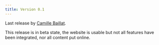 ```yaml
---
title: Version 0.1
---
```


Last release by [Camille Baillat](https://github.com/CamilleBC/).

This release is in beta state, the website is usable but not all features have been integrated, nor all content put online.
